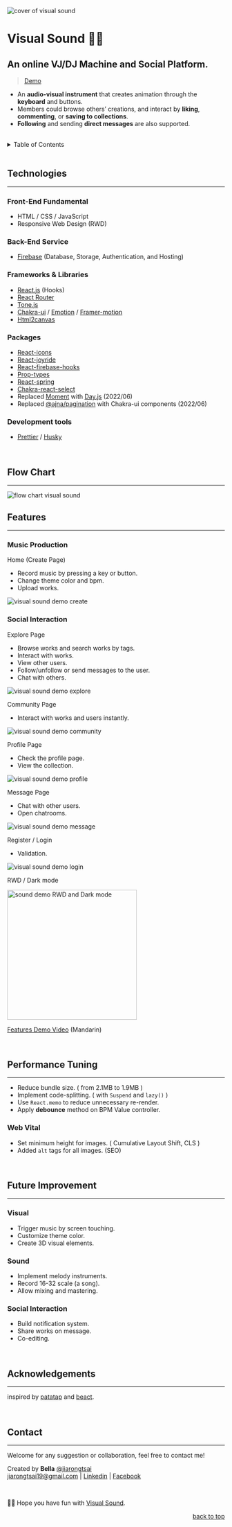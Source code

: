 <div id="top"></div>

![cover of visual sound](./asset/visualsound_cover.png)
# Visual Sound 🎨🎵

## An online VJ/DJ Machine and Social Platform.   

> [Demo](https://visual-sound-db.web.app/)

- An **audio-visual instrument** that creates animation through the **keyboard** and buttons.
- Members could browse others’ creations, and interact by **liking**, **commenting**, or **saving to collections**. 
- **Following** and sending **direct messages** are also supported.

<br/>

<details>
  <summary>Table of Contents</summary>
  <ol>
    <li>
      <a href="#technologies">Technologies</a>
    </li>
    <li><a href="#flow-chart">Flow Chart</a></li>
    <li><a href="#features">Features</a><ul>
        <li><a href="#music-production">Music Production</a></li>
        <li><a href="#social-interaction">Social Interaction</a></li>
      </ul></li>
    <li><a href="#future-improvement">Future Improvement</a></li>
    <li><a href="#contact">Contact</a></li>
    <li><a href="#acknowledgments">Acknowledgments</a></li>
  </ol>
</details>
<br/>

## Technologies
<hr/>

### Front-End Fundamental
  - HTML / CSS / JavaScript
  - Responsive Web Design (RWD)
### Back-End Service
  - [Firebase](https://firebase.google.com/) (Database, Storage, Authentication, and Hosting)
### Frameworks & Libraries  
  - [React.js](https://reactjs.org/) (Hooks)
  - [React Router](https://reactrouter.com/) 
  - [Tone.js](https://tonejs.github.io/)
  - [Chakra-ui](https://chakra-ui.com/) / [Emotion](https://emotion.sh/docs/styled) / [Framer-motion](https://www.framer.com/motion/) 
  - [Html2canvas](https://html2canvas.hertzen.com/)
### Packages
  - [React-icons](https://react-icons.github.io/react-icons/)
  - [React-joyride](https://react-joyride.com/)
  - [React-firebase-hooks](https://firebaseopensource.com/projects/csfrequency/react-firebase-hooks/)
  - [Prop-types](https://www.npmjs.com/package/prop-types)
  - [React-spring](https://react-spring.io/) 
  - [Chakra-react-select](https://www.npmjs.com/package/chakra-react-select)
  - Replaced [Moment](https://momentjs.com/) with [Day.js](https://day.js.org/en/) (2022/06)
  - Replaced [@ajna/pagination](https://www.npmjs.com/package/@ajna/pagination) with Chakra-ui components (2022/06)

### Development tools  
  - [Prettier](https://prettier.io/) / [Husky](https://typicode.github.io/husky/#/) 

<br/>

## Flow Chart
<hr/>

![flow chart visual sound](./asset/visualsound_flowChart.png)
<br/>

## Features 
<hr/>

### Music Production 
Home (Create Page)
- Record music by pressing a key or button.
- Change theme color and bpm.
- Upload works.

![visual sound demo create](./asset/visualsound_demo_create.gif)


### Social Interaction

Explore Page
- Browse works and search works by tags.
- Interact with works.
- View other users.
- Follow/unfollow or send messages to the user.
- Chat with others.

![visual sound demo explore](./asset/visualsound_demo_explore.gif)

Community Page
- Interact with works and users instantly.

![visual sound demo community](./asset/visualsound_demo_community.gif)

Profile Page
- Check the profile page.
- View the collection.

![visual sound demo profile](./asset/visualsound_demo_profile.gif)

Message Page
- Chat with other users.
- Open chatrooms.

![visual sound demo message](./asset/visualsound_demo_message.gif)

Register / Login
- Validation.

![visual sound demo login](./asset/visualsound_demo_login.gif)

RWD / Dark mode

  <img style="height: 300px;" src="./asset/visualsound_demo_mobile.gif" alt="sound demo RWD and Dark mode">

<br/>

[Features Demo Video](https://drive.google.com/file/d/1miDf0MIJI1NZqVNSte1aQ9Osrxpnb5uM/view?usp=sharing) (Mandarin)

<br/>

## Performance Tuning 
<hr/>

- Reduce bundle size. ( from 2.1MB to 1.9MB )
- Implement code-splitting. ( with `Suspend` and `lazy()` )
- Use `React.memo` to reduce unnecessary re-render.
- Apply **debounce** method on BPM Value controller.

### Web Vital 
- Set minimum height for images. ( Cumulative Layout Shift, CLS )
- Added `alt` tags for all images. (SEO)


<br/>

## Future Improvement
<hr/>

### Visual 
- Trigger music by screen touching.
- Customize theme color.
- Create 3D visual elements.

### Sound
- Implement melody instruments.
- Record 16-32 scale (a song).
- Allow mixing and mastering.

### Social Interaction
- Build notification system.
- Share works on message.
- Co-editing.

<br/>

##  Acknowledgements

<hr/>

inspired by [patatap](https://patatap.com/) and [beact](https://beact.herokuapp.com/).

<br/>

##  Contact
<hr/>

Welcome for any suggestion or collaboration, feel free to contact me! 

Created by **Bella** [@jiarongtsai](https://github.com/jiarongtsai)  
[jiarongtsai19@gmail.com](mailto:jiarongtsai19@gmail.com) | [Linkedin](https://www.linkedin.com/in/jia-rong-tsai/) |
[Facebook](https://www.facebook.com/jiarongtsaiBella/)

<br/>

 🎨🎵 Hope you have fun with [Visual Sound](https://visual-sound-db.web.app/).


<p align="right"><a href="#top">back to top</a></p>
